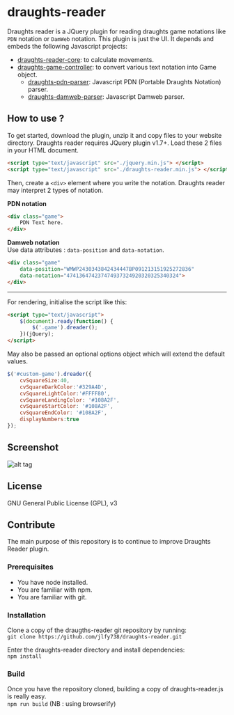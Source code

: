 draughts-reader
===============

Draughts reader is a JQuery plugin for reading draughts game notations like `PDN` notation or `DamWeb` notation.
This plugin is just the UI. It depends and embeds the following Javascript projects:
- [draughts-reader-core](https://github.com/jlfy738/draughts-reader-core): to calculate movements.
- [draughts-game-controller](https://github.com/jlfy738/draughts-game-controller): to convert various text notation into Game object.
  - [draughts-pdn-parser](https://github.com/jlfy738/draughts-pdn-parser): Javascript PDN (Portable Draughts Notation) parser.
  - [draughts-damweb-parser](https://github.com/jlfy738/draughts-damweb-parser): Javascript Damweb parser.



## How to use ?
To get started, download the plugin, unzip it and copy files to your website directory. 
Draughts reader requires JQuery plugin v1.7+.
Load these 2 files in your HTML document.


```html
<script type="text/javascript" src="./jquery.min.js"> </script>
<script type="text/javascript" src="./draughts-reader.min.js"> </script>
```

Then, create a `<div>` element where you write the notation.
Draughts reader may interpret 2 types of notation.

**PDN notation**

```html
<div class="game">
    PDN Text here.
</div>
```

**Damweb notation**  
Use data attributes : `data-position` and `data-notation`.

```html
<div class="game" 
    data-position="WMWP2430343842434447BP091213151925272836" 
    data-notation="474136474237474937324920320325340324">
</div>
```

----

For rendering, initialise the script like this:

```html
<script type="text/javascript">
    $(document).ready(function() {
        $('.game').dreader();
    })(jQuery);
</script>
```

May also be passed an optional options object which will extend the default values.

```javascript
$('#custom-game').dreader({
    cvSquareSize:40,
    cvSquareDarkColor:'#329A4D',
    cvSquareLightColor:'#FFFF80',
    cvSquareLandingColor: '#108A2F',
    cvSquareStartColor: '#108A2F',
    cvSquareEndColor: '#108A2F',
    displayNumbers:true
});
```

## Screenshot

![alt tag](https://github.com/jlfy738/draughts-reader/blob/master/src/doc/draughts-player.png)

## License

GNU General Public License (GPL), v3

## Contribute

The main purpose of this repository is to continue to improve Draughts Reader plugin.


### Prerequisites

- You have node installed.
- You are familiar with npm.
- You are familiar with git.

### Installation

Clone a copy of the draugths-reader git repository by running:  
`git clone https://github.com/jlfy738/draughts-reader.git`

Enter the draughts-reader directory and install dependencies:  
`npm install`

### Build

Once you have the repository cloned, building a copy of draughts-reader.js is really easy.  
`npm run build` (NB : using browserify)